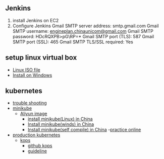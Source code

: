 ## Jenkins
1. install Jenkins on EC2
2. Configure Jenkins
    Gmail SMTP server address: smtp.gmail.com
    Gmail SMTP username: engineplan.chinaunicom@gmail.com
    Gmail SMTP password: HDcRQXPB>pG\RP=*
    Gmail SMTP port (TLS): 587
    Gmail SMTP port (SSL): 465
    Gmail SMTP TLS/SSL required: Yes
## setup linux virtual box
- [Linux ISO file](https://www.linuxlookup.com/linux_iso)
- [Install on Windows](https://blog.csdn.net/bruceRong/article/details/84942225)

## kubernetes
- [trouble shooting](https://github.com/kubernetes/kubernetes/issues)
- [minikube](https://kubernetes.io/docs/tutorials/hello-minikube/)
  - [Aliyun image](https://yq.aliyun.com/articles/221687)
    - [install minikube(Linux) in China](https://kofztl.github.io/blog/2018/07/26/Install-Minikube-with-Aliyun-Image.html)
    - [Install minikube(winds) in China](https://www.cnblogs.com/shanyou/p/8503839.html)
    - [Install minikube(self compile) in China](https://blog.csdn.net/qq_26188449/article/details/77543093)
  -[practice online](https://kubernetes.io/zh/docs/tutorials/kubernetes-basics/cluster-interactive/)
- [production kubernetes](https://kubernetes.io/docs/setup/production-environment)
  - [kops](https://kubernetes.io/docs/setup/production-environment/tools/kops/)
    - [github kops](https://github.com/kubernetes/kops)
    - [guideline](https://blog.csdn.net/qq_36348557/article/details/79795288)
    
  
